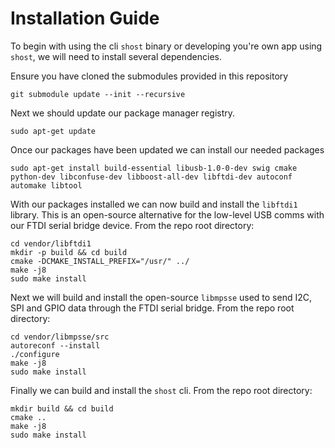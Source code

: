 # Installation Guide
To begin with using the cli ```shost``` binary or developing you're own app using ```shost```, we will need to install several dependencies.

Ensure you have cloned the submodules provided in this repository
```console
git submodule update --init --recursive
```
Next we should update our package manager registry.
```console
sudo apt-get update
```
Once our packages have been updated we can install our needed packages
```console
sudo apt-get install build-essential libusb-1.0-0-dev swig cmake python-dev libconfuse-dev libboost-all-dev libftdi-dev autoconf automake libtool
```
With our packages installed we can now build and install the ```libftdi1``` library. This is an open-source alternative for the low-level USB comms with our FTDI serial bridge device. From the repo root directory:
```console
cd vendor/libftdi1
mkdir -p build && cd build
cmake -DCMAKE_INSTALL_PREFIX="/usr/" ../
make -j8
sudo make install
```
Next we will build and install the open-source ```libmpsse``` used to send I2C, SPI and GPIO data through the FTDI serial bridge. From the repo root directory:
```console
cd vendor/libmpsse/src
autoreconf --install
./configure
make -j8
sudo make install
```
Finally we can build and install the ```shost``` cli. From the repo root directory:
```console
mkdir build && cd build
cmake ..
make -j8
sudo make install
```